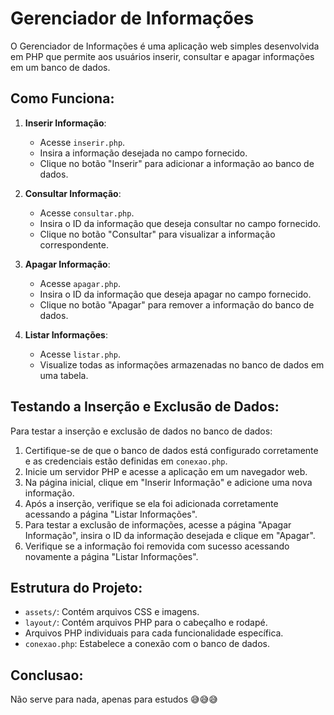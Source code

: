 # Gerenciador de Informações

O Gerenciador de Informações é uma aplicação web simples desenvolvida em PHP que permite aos usuários inserir, consultar e apagar informações em um banco de dados.

## Como Funciona:

1. **Inserir Informação**:
   - Acesse `inserir.php`.
   - Insira a informação desejada no campo fornecido.
   - Clique no botão "Inserir" para adicionar a informação ao banco de dados.

2. **Consultar Informação**:
   - Acesse `consultar.php`.
   - Insira o ID da informação que deseja consultar no campo fornecido.
   - Clique no botão "Consultar" para visualizar a informação correspondente.

3. **Apagar Informação**:
   - Acesse `apagar.php`.
   - Insira o ID da informação que deseja apagar no campo fornecido.
   - Clique no botão "Apagar" para remover a informação do banco de dados.

4. **Listar Informações**:
   - Acesse `listar.php`.
   - Visualize todas as informações armazenadas no banco de dados em uma tabela.

## Testando a Inserção e Exclusão de Dados:

Para testar a inserção e exclusão de dados no banco de dados:

1. Certifique-se de que o banco de dados está configurado corretamente e as credenciais estão definidas em `conexao.php`.
2. Inicie um servidor PHP e acesse a aplicação em um navegador web.
3. Na página inicial, clique em "Inserir Informação" e adicione uma nova informação.
4. Após a inserção, verifique se ela foi adicionada corretamente acessando a página "Listar Informações".
5. Para testar a exclusão de informações, acesse a página "Apagar Informação", insira o ID da informação desejada e clique em "Apagar".
6. Verifique se a informação foi removida com sucesso acessando novamente a página "Listar Informações".

## Estrutura do Projeto:

- `assets/`: Contém arquivos CSS e imagens.
- `layout/`: Contém arquivos PHP para o cabeçalho e rodapé.
- Arquivos PHP individuais para cada funcionalidade específica.
- `conexao.php`: Estabelece a conexão com o banco de dados.

## Conclusao:

Não serve para nada, apenas para estudos 😅😅😅